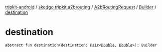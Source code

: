 [tripkit-android](../../../index.md) / [skedgo.tripkit.a2brouting](../../index.md) / [A2bRoutingRequest](../index.md) / [Builder](index.md) / [destination](./destination.md)

# destination

`abstract fun destination(destination: `[`Pair`](https://kotlinlang.org/api/latest/jvm/stdlib/kotlin/-pair/index.html)`<`[`Double`](https://kotlinlang.org/api/latest/jvm/stdlib/kotlin/-double/index.html)`, `[`Double`](https://kotlinlang.org/api/latest/jvm/stdlib/kotlin/-double/index.html)`>): Builder`